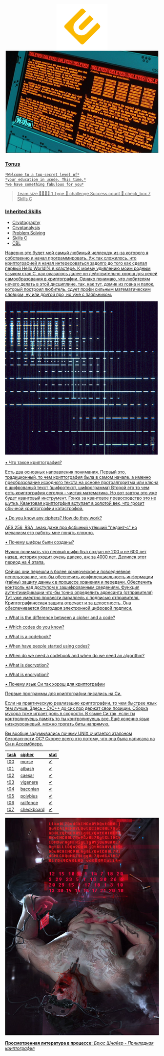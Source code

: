 
<p align="center">
    <a href="https://uk.wikipedia.org/wiki/UNIT_Factory" target="_blank">
    <img src="https://github.com/sator4iiik/sator4iiik/blob/main/images/UnitLogo.png?raw=true" height="150px" alt="UnitLogo">
    <img src="https://github.com/sator4iiik/sator4iiik/blob/main/images/7128904a6434a5c249cbb75936e6b94e.gif?raw=true"
weight="100%">
</p>

### Tonus ###

```
*Welcome to a top-secret level of*
*your education in ucode. This time,*
*we have something fabulous for you*
```

>Team size 👩‍💻👨‍💻 1
>Type 📌 challenge
>Success count 💯 check_box 7
>Skills C



### Inherited Skills

* Cryptography
* Cryptanalysis
* Problem Solving
* Skills C
* CBL


Наверно это будет мой самый любимый челлендж из-за которого
я собственно и начал программировать. Уж так сложилось, что
криптографией я начал интересоваться задолго до того как
сделал первый Hello World!% в кластере. К моему удивлению
моим родным языком стал С, как оказалось далее он действительно
хорош для целей самообразования в криптографии. Однако понимаю,
что любителям нечего делать в этой дисциплине, так, как тут,
домик из говна и палок, который построил любитель, сдует профи
сильным математическим словцом, ну или другой про, но уже с
паяльником.

<img src="https://github.com/sator4iiik/sator4iiik/blob/main/images/HB7N.gif?raw=true"
weight="100%">



• Что такое криптография?

Есть два основных направления понимания. Первый это,
традиционный, то чем криптография была в самом начале,
а именно преобразование исходного текста на основе
протоалгоритма или ключа в шифрованый текст
(шифротекст, шифрограмма) Второй это то чем есть
криптография сегодня - чистая математика.
Но вот завтра это уже будет квантовый инструмент.
Гонка за квантовое превосходство это не шутка,
Квантовая криптогрфия вступает в золотой век,
что грозит обычной криптографии катастрофой.

• Do you know any ciphers? How do they work?

AES 256, RSA, знаю даже про фсбшный утёкший
"педант-с" но механизм его работы мне понять сложно.

• Почему шифры были созданы?

Нужно понимать что первый шифр был создан не 200 и не 600 лет назад,
история уходит очень далеко, аж за 4000 лет.
Делился этот период на 4 этапа.

Сейчас они перешли в более комерческое и повседневное
использование, что-бы обеспечить конфиденциальность
информации (тайны) защиту данных в процессе
хранения и передачи.
Обеспечить контроль над доступом к зашифрованным сведениям.
Функция аутентииификации что-бы точно определить адресанта
(отправителя) Тут уже уместно провести параллель с подписью
отправителя.
Криптографическая защита отвечает и за целостность.
Она обеспечивается благодаря электронной цифровой подписи.

• What is the difference between a cipher and a code?

• Which codes do you know?

• What is a codebook?

• When have people started using codes?

• When do we need a codebook and when do we need an algorithm?

• What is decryption?

• What is encryption?

•  Почему язык Си так хорош для криптографии

Первые программы для криптографии писались на Си.

Если на практическую реализацию криптографии, то чем быстрее
язык тем лучше. Здесь - С/С++ до сих пор держат
свои позиции. Сборка мусора тоже играет роль в
скорости. В языке Си так, если ты контролируешь
память то ты контролируешь все. Ещё конечно язык
низкоуровневый, можно трогать биты напрямую.

Вы вообще задумывались почему UNIX считается эталоном
безопасности ОС?
Скорее всего это потому, что она была написана на Си и
Ассемблере.


| task |  cipher  |stat |
|:---- |:-------- |:--- |
|  t00 |  morse   |  ✔  |
|  t01 |  atbash  |  ✔  |
|  t02 |  caesar  |  ✔  |
|  t03 | vigenere |  ✔  |
|  t04 | baconian |  ✔  |
|  t05 | polybius |  ✔  |
|  t06 |railfence |  ✔  |
|  t07 |checkboard|  ✔  |


<img src="https://github.com/sator4iiik/sator4iiik/blob/main/images/Unknown.jpg?raw=true"
weight="20%">


**Просмотренная литература в процессе:**
*Брюс Шнайер - Прикладная криптография*
